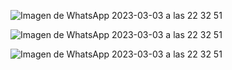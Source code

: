 ![Imagen de WhatsApp 2023-03-03 a las 22 32 51](https://user-images.githubusercontent.com/69086149/222873797-d25cb781-c03e-4162-8761-6a3a582e0a9c.jpg)









![Imagen de WhatsApp 2023-03-03 a las 22 32 51](https://user-images.githubusercontent.com/69086149/222873810-acd1cb4a-9ea3-4254-9c4c-ec4c7cb23750.jpg)










![Imagen de WhatsApp 2023-03-03 a las 22 32 51](https://user-images.githubusercontent.com/69086149/222873826-a1dcd1c9-2745-4f09-a9be-8cbd38303235.jpg)
